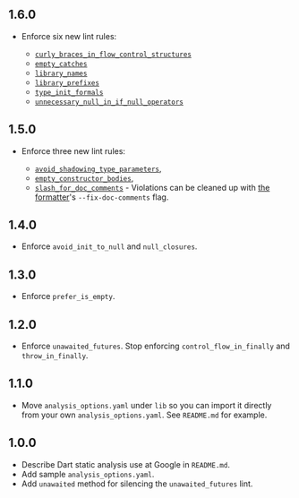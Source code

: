 ## 1.6.0

- Enforce six new lint rules:

  - [`curly_braces_in_flow_control_structures`]
  - [`empty_catches`]
  - [`library_names`]
  - [`library_prefixes`]
  - [`type_init_formals`]
  - [`unnecessary_null_in_if_null_operators`]

[`curly_braces_in_flow_control_structures`]: http://dart-lang.github.io/linter/lints/curly_braces_in_flow_control_structures.html
[`empty_catches`]: http://dart-lang.github.io/linter/lints/empty_catches.html
[`library_names`]: http://dart-lang.github.io/linter/lints/library_names.html
[`library_prefixes`]: http://dart-lang.github.io/linter/lints/library_prefixes.html
[`type_init_formals`]: http://dart-lang.github.io/linter/lints/type_init_formals.html
[`unnecessary_null_in_if_null_operators`]: http://dart-lang.github.io/linter/lints/unnecessary_null_in_if_null_operators.html

## 1.5.0

- Enforce three new lint rules:

  - [`avoid_shadowing_type_parameters`],
  - [`empty_constructor_bodies`],
  - [`slash_for_doc_comments`] - Violations can be cleaned up with
    [the formatter]'s `--fix-doc-comments` flag.

[`avoid_shadowing_type_parameters`]: http://dart-lang.github.io/linter/lints/avoid_shadowing_type_parameters.html
[`empty_constructor_bodies`]: http://dart-lang.github.io/linter/lints/empty_constructor_bodies.html
[`slash_for_doc_comments`]: http://dart-lang.github.io/linter/lints/slash_for_doc_comments.html
[the formatter]: https://github.com/dart-lang/dart_style#style-fixes

## 1.4.0

- Enforce `avoid_init_to_null` and `null_closures`.

## 1.3.0

- Enforce `prefer_is_empty`.

## 1.2.0

- Enforce `unawaited_futures`. Stop enforcing `control_flow_in_finally` and
  `throw_in_finally`.

## 1.1.0

- Move `analysis_options.yaml` under `lib` so you can import it directly from
  your own `analysis_options.yaml`. See `README.md` for example.

## 1.0.0

- Describe Dart static analysis use at Google in `README.md`.
- Add sample `analysis_options.yaml`.
- Add `unawaited` method for silencing the `unawaited_futures` lint.
